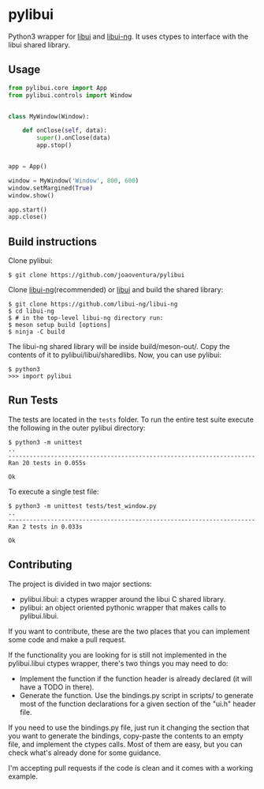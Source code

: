 # pylibui

<!-- [![Build Status](https://travis-ci.org/joaoventura/pylibui.svg)](https://travis-ci.org/joaoventura/pylibui) -->

Python3 wrapper for [libui](https://github.com/andlabs/libui/) and [libui-ng](https://github.com/libui-ng/libui-ng). It uses ctypes 
to interface with the libui shared library.


## Usage

```python    
from pylibui.core import App
from pylibui.controls import Window


class MyWindow(Window):

    def onClose(self, data):
        super().onClose(data)
        app.stop()


app = App()

window = MyWindow('Window', 800, 600)
window.setMargined(True)
window.show()

app.start()
app.close()
```


## Build instructions

Clone pylibui:

    $ git clone https://github.com/joaoventura/pylibui

Clone [libui-ng](https://github.com/libui-ng/libui-ng)(recommended) or [libui](https://github.com/andlabs/libui/) and build the shared library: 

    $ git clone https://github.com/libui-ng/libui-ng
    $ cd libui-ng
    $ # in the top-level libui-ng directory run:
    $ meson setup build [options]
    $ ninja -C build

The libui-ng shared library will be inside build/meson-out/. Copy the contents of it 
to pylibui/libui/sharedlibs. Now, you can use pylibui:

    $ python3
    >>> import pylibui


## Run Tests

The tests are located in the `tests` folder. To run the entire test suite 
execute the following in the outer pylibui directory: 

    $ python3 -m unittest
    ..
    ----------------------------------------------------------------------
    Ran 20 tests in 0.055s
    
    Ok

To execute a single test file:
 
    $ python3 -m unittest tests/test_window.py
    ..
    ----------------------------------------------------------------------
    Ran 2 tests in 0.033s
    
    Ok
    

## Contributing

The project is divided in two major sections:

* pylibui.libui: a ctypes wrapper around the libui C shared library. 
* pylibui: an object oriented pythonic wrapper that makes calls to pylibui.libui.
 
If you want to contribute, these are the two places that you can implement some
code and make a pull request. 

If the functionality you are looking for is still not implemented in the 
pylibui.libui ctypes wrapper, there's two things you may need to do:

* Implement the function if the function header is already declared (it will have
a TODO in there).
* Generate the function. Use the bindings.py script in scripts/ to generate most 
of the function declarations for a given section of the "ui.h" header file. 
 
If you need to use the bindings.py file, just run it changing the section that 
you want to generate the bindings, copy-paste the contents to an empty file, and
implement the ctypes calls. Most of them are easy, but you can check what's already
done for some guidance.

I'm accepting pull requests if the code is clean and it comes with a working example.
